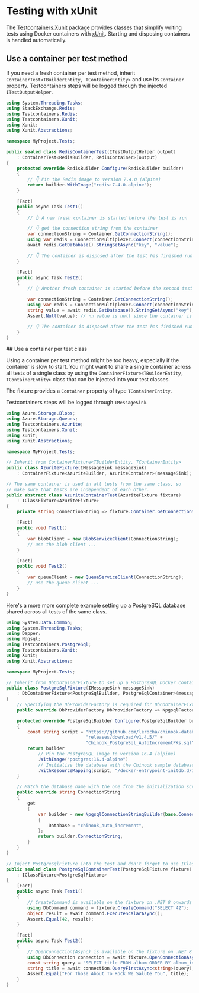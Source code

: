 # Testing with xUnit

The [Testcontainers.Xunit](https://www.nuget.org/packages/Testcontainers.Xunit) package provides classes that simplify writing tests using Docker containers with [xUnit](https://xunit.net). Starting and disposing containers is handled automatically.

## Use a container per test method

If you need a fresh container per test method, inherit `ContainerTest<TBuilderEntity, TContainerEntity>` and use its `Container` property. Testcontainers steps will be logged through the injected `ITestOutputHelper`.

```csharp
using System.Threading.Tasks;
using StackExchange.Redis;
using Testcontainers.Redis;
using Testcontainers.Xunit;
using Xunit;
using Xunit.Abstractions;

namespace MyProject.Tests;

public sealed class RedisContainerTest(ITestOutputHelper output)
    : ContainerTest<RedisBuilder, RedisContainer>(output)
{
    protected override RedisBuilder Configure(RedisBuilder builder)
    {
        // 👇 Pin the Redis image to version 7.4.0 (alpine)
        return builder.WithImage("redis:7.4.0-alpine");
    }

    [Fact]
    public async Task Test1()
    {
        // 👆 A new fresh container is started before the test is run

        // 👇 get the connection string from the container
        var connectionString = Container.GetConnectionString();
        using var redis = ConnectionMultiplexer.Connect(connectionString);
        await redis.GetDatabase().StringSetAsync("key", "value");

        // 👇 The container is disposed after the test has finished running
    }

    [Fact]
    public async Task Test2()
    {
        // 👆 Another fresh container is started before the second test is run

        var connectionString = Container.GetConnectionString();
        using var redis = ConnectionMultiplexer.Connect(connectionString);
        string value = await redis.GetDatabase().StringGetAsync("key");
        Assert.Null(value); // 👈 value is null since the container is not shared

        // 👇 The container is disposed after the test has finished running
    }
}
```

## Use a container per test class

Using a container per test method might be too heavy, especially if the container is slow to start. You might want to share a single container across all tests of a single class by using the `ContainerFixture<TBuilderEntity, TContainerEntity>` class that can be injected into your test classes.

The fixture provides a `Container` property of type `TContainerEntity`.

Testcontainers steps will be logged through `IMessageSink`.

```csharp
using Azure.Storage.Blobs;
using Azure.Storage.Queues;
using Testcontainers.Azurite;
using Testcontainers.Xunit;
using Xunit;
using Xunit.Abstractions;

namespace MyProject.Tests;

// Inherit from ContainerFixture<TBuilderEntity, TContainerEntity>
public class AzuriteFixture(IMessageSink messageSink)
    : ContainerFixture<AzuriteBuilder, AzuriteContainer>(messageSink);

// The same container is used in all tests from the same class, so
// make sure that tests are independent of each other.
public abstract class AzuriteContainerTest(AzuriteFixture fixture)
    : IClassFixture<AzuriteFixture>
{
    private string ConnectionString => fixture.Container.GetConnectionString();

    [Fact]
    public void Test1()
    {
        var blobClient = new BlobServiceClient(ConnectionString);
        // use the blob client ...
    }

    [Fact]
    public void Test2()
    {
        var queueClient = new QueueServiceClient(ConnectionString);
        // use the queue client ...
    }
}
```

Here's a more more complete example setting up a PostgreSQL database shared across all tests of the same class.

```csharp
using System.Data.Common;
using System.Threading.Tasks;
using Dapper;
using Npgsql;
using Testcontainers.PostgreSql;
using Testcontainers.Xunit;
using Xunit;
using Xunit.Abstractions;

namespace MyProject.Tests;

// Inherit from DbContainerFixture to set up a PostgreSQL Docker container
public class PostgreSqlFixture(IMessageSink messageSink)
    : DbContainerFixture<PostgreSqlBuilder, PostgreSqlContainer>(messageSink)
{
    // Specifying the DbProviderFactory is required for DbContainerFixture
    public override DbProviderFactory DbProviderFactory => NpgsqlFactory.Instance;

    protected override PostgreSqlBuilder Configure(PostgreSqlBuilder builder)
    {
        const string script = "https://github.com/lerocha/chinook-database/" +
                              "releases/download/v1.4.5/" +
                              "Chinook_PostgreSql_AutoIncrementPKs.sql";
        return builder
            // Pin the PostgreSQL image to version 16.4 (alpine)
            .WithImage("postgres:16.4-alpine")
            // Initialize the database with the Chinook sample database
            .WithResourceMapping(script, "/docker-entrypoint-initdb.d/init.sql");
    }

    // Match the database name with the one from the initialization script
    public override string ConnectionString
    {
        get
        {
            var builder = new NpgsqlConnectionStringBuilder(base.ConnectionString)
            {
                Database = "chinook_auto_increment",
            };
            return builder.ConnectionString;
        }
    }
}

// Inject PostgreSqlFixture into the test and don't forget to use IClassFixture
public sealed class PostgreSqlContainerTest(PostgreSqlFixture fixture)
    : IClassFixture<PostgreSqlFixture>
{
    [Fact]
    public async Task Test1()
    {
        // CreateCommand is available on the fixture on .NET 8 onwards
        using DbCommand command = fixture.CreateCommand("SELECT 42");
        object result = await command.ExecuteScalarAsync();
        Assert.Equal(42, result);
    }

    [Fact]
    public async Task Test2()
    {
        // OpenConnection(Async) is available on the fixture on .NET 8 onwards
        using DbConnection connection = await fixture.OpenConnectionAsync();
        const string query = "SELECT title FROM album ORDER BY album_id";
        string title = await connection.QueryFirstAsync<string>(query);
        Assert.Equal("For Those About To Rock We Salute You", title);
    }
}
```

